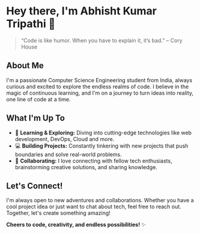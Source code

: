 # Hey there, I'm Abhisht Kumar Tripathi 👋

> “Code is like humor. When you have to explain it, it’s bad.” – Cory House

## About Me
I'm a passionate Computer Science Engineering student from India, always curious and excited to explore the endless realms of code. I believe in the magic of continuous learning, and I'm on a journey to turn ideas into reality, one line of code at a time.

## What I'm Up To
- 🌱 **Learning & Exploring:** Diving into cutting-edge technologies like web development, DevOps, Cloud and more.
- 💻 **Building Projects:** Constantly tinkering with new projects that push boundaries and solve real-world problems.
- 🤝 **Collaborating:** I love connecting with fellow tech enthusiasts, brainstorming creative solutions, and sharing knowledge.


## Let's Connect!
I'm always open to new adventures and collaborations. Whether you have a cool project idea or just want to chat about tech, feel free to reach out. Together, let's create something amazing!

**Cheers to code, creativity, and endless possibilities!** ✨


<!--
**Abhishtt21/Abhishtt21** is a ✨ _special_ ✨ repository because its `README.md` (this file) appears on your GitHub profile.

Here are some ideas to get you started:

- 🔭 I’m currently working on ...
- 🌱 I’m currently learning ...
- 👯 I’m looking to collaborate on ...
- 🤔 I’m looking for help with ...
- 💬 Ask me about ...
- 📫 How to reach me: ...
- 😄 Pronouns: ...
- ⚡ Fun fact: ...
-->
